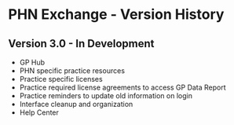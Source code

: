 # PHN Exchange - Version History

## Version 3.0 - In Development

- GP Hub
- PHN specific practice resources
- Practice specific licenses
- Practice required license agreements to access GP Data Report
- Practice reminders to update old information on login
- Interface cleanup and organization
- Help Center